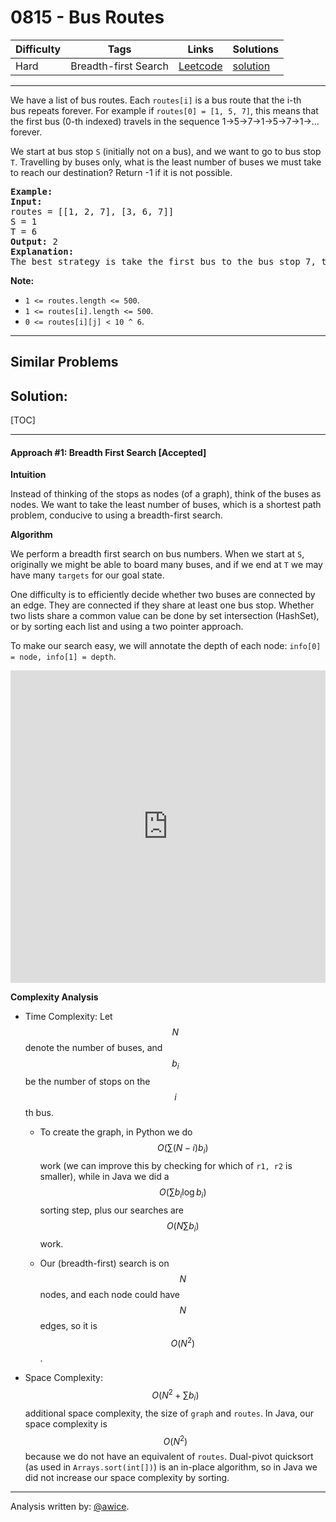 # 0815 - Bus Routes

Difficulty  | Tags | Links | Solutions
----------- | ---- | ----- | -----
Hard | Breadth-first Search | [Leetcode](https://leetcode.com/problems/bus-routes) | [solution](https://leetcode.com/problems/bus-routes/solution/)


-----------

<p>We have a list of bus routes. Each <code>routes[i]</code> is a bus route that the i-th bus&nbsp;repeats forever. For example if <code>routes[0] = [1, 5, 7]</code>, this means that the first&nbsp;bus (0-th indexed) travels in the sequence 1-&gt;5-&gt;7-&gt;1-&gt;5-&gt;7-&gt;1-&gt;... forever.</p>

<p>We start at bus stop <code>S</code> (initially not on a bus), and we want to go to bus stop <code>T</code>. Travelling by buses only, what is the least number of buses we must take to reach our destination? Return -1 if it is not possible.</p>

<pre>
<strong>Example:</strong>
<strong>Input:</strong> 
routes = [[1, 2, 7], [3, 6, 7]]
S = 1
T = 6
<strong>Output:</strong> 2
<strong>Explanation:</strong> 
The best strategy is take the first bus to the bus stop 7, then take the second bus to the bus stop 6.
</pre>

<p><strong>Note: </strong></p>

<ul>
	<li><code>1 &lt;= routes.length &lt;= 500</code>.</li>
	<li><code>1 &lt;= routes[i].length &lt;= 500</code>.</li>
	<li><code>0 &lt;= routes[i][j] &lt; 10 ^ 6</code>.</li>
</ul>


-----------


## Similar Problems




## Solution:

[TOC]

---
#### Approach #1: Breadth First Search [Accepted]

**Intuition**

Instead of thinking of the stops as nodes (of a graph), think of the buses as nodes.  We want to take the least number of buses, which is a shortest path problem, conducive to using a breadth-first search.

**Algorithm**

We perform a breadth first search on bus numbers.  When we start at `S`, originally we might be able to board many buses, and if we end at `T` we may have many `targets` for our goal state.

One difficulty is to efficiently decide whether two buses are connected by an edge.  They are connected if they share at least one bus stop.  Whether two lists share a common value can be done by set intersection (HashSet), or by sorting each list and using a two pointer approach.

To make our search easy, we will annotate the depth of each node: `info[0] = node, info[1] = depth`.

<iframe src="https://leetcode.com/playground/fji6uJ5m/shared" frameBorder="0" width="100%" height="500" name="fji6uJ5m"></iframe>

**Complexity Analysis**

* Time Complexity:  Let $$N$$ denote the number of buses, and $$b_i$$ be the number of stops on the $$i$$th bus.

    * To create the graph, in Python we do $$O(\sum (N - i) b_i)$$ work (we can improve this by checking for which of `r1, r2` is smaller), while in Java we did a $$O(\sum b_i \log b_i)$$ sorting step, plus our searches are $$O(N \sum b_i)$$ work.

    * Our (breadth-first) search is on $$N$$ nodes, and each node could have $$N$$ edges, so it is $$O(N^2)$$.

* Space Complexity: $$O(N^2 + \sum b_i)$$ additional space complexity, the size of `graph` and `routes`.  In Java, our space complexity is $$O(N^2)$$ because we do not have an equivalent of `routes`.  Dual-pivot quicksort (as used in `Arrays.sort(int[])`) is an in-place algorithm, so in Java we did not increase our space complexity by sorting.

---

Analysis written by: [@awice](https://leetcode.com/awice).
